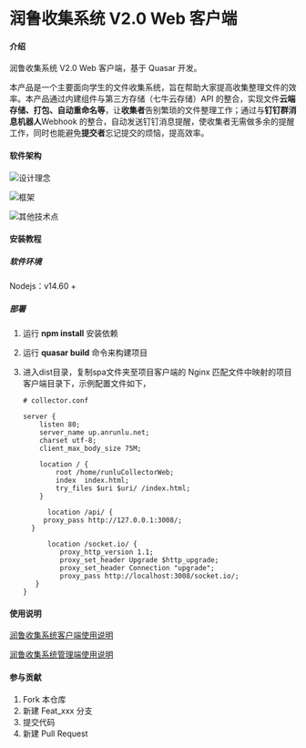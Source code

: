 # 润鲁收集系统 V2.0 Web 客户端

#### 介绍

润鲁收集系统 V2.0 Web 客户端，基于 Quasar 开发。

本产品是一个主要面向学生的文件收集系统，旨在帮助大家提高收集整理文件的效率。本产品通过内建组件与第三方存储（七牛云存储）API 的整合，实现文件**云端存储、打包、自动重命名等**，让**收集者**告别繁琐的文件整理工作；通过与**钉钉群消息机器人**Webhook 的整合，自动发送钉钉消息提醒，使收集者无需做多余的提醒工作，同时也能避免**提交者**忘记提交的烦恼，提高效率。

#### 软件架构

![设计理念](https://runlusiteplc.oss-cn-qingdao.aliyuncs.com/images/learn/self_notes/frontend1.png)


![框架](https://runlusiteplc.oss-cn-qingdao.aliyuncs.com/images/learn/self_notes/frontend2.png)



![其他技术点](https://runlusiteplc.oss-cn-qingdao.aliyuncs.com/images/learn/self_notes/frontend3.png)





#### 安装教程

##### 软件环境

Nodejs：v14.60 +

##### 部署

1. 运行 **npm install** 安装依赖

2. 运行 **quasar build** 命令来构建项目

3. 进入dist目录，复制spa文件夹至项目客户端的 Nginx 匹配文件中映射的项目客户端目录下，示例配置文件如下，

   ```shell
   # collector.conf 
   
   server {
       listen 80;
       server_name up.anrunlu.net;
       charset utf-8;
       client_max_body_size 75M;
   
       location / {
           root /home/runluCollectorWeb;
           index  index.html;
           try_files $uri $uri/ /index.html;
       }
   
     	 location /api/ {
   		proxy_pass http://127.0.0.1:3008/;
   	 }
   
     	 location /socket.io/ {
            proxy_http_version 1.1;
            proxy_set_header Upgrade $http_upgrade;
            proxy_set_header Connection "upgrade";
            proxy_pass http://localhost:3008/socket.io/;
   	  }
   }
   ```

   

#### 使用说明

[润鲁收集系统客户端使用说明](https://www.yuque.com/docs/share/6a573a3c-5071-46f9-a300-4878841b23aa?#)

[润鲁收集系统管理端使用说明](https://www.yuque.com/docs/share/b0bba4ec-7f29-48a2-b55b-d2f6578b027b?#)

#### 参与贡献

1.  Fork 本仓库
2.  新建 Feat_xxx 分支
3.  提交代码
4.  新建 Pull Request
